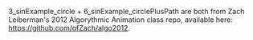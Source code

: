 3_sinExample_circle + 6_sinExample_circlePlusPath are both from Zach Leiberman's 2012 Algorythmic Animation class repo, available here: https://github.com/ofZach/algo2012.
